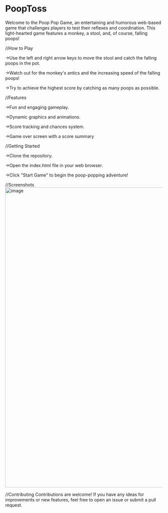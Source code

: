# PoopToss
Welcome to the Poop Pop Game, an entertaining and humorous web-based game that challenges players to test their reflexes and coordination. This light-hearted game features a monkey, a stool, and, of course, falling poops!

//How to Play


->Use the left and right arrow keys to move the stool and catch the falling poops in the pot.

->Watch out for the monkey's antics and the increasing speed of the falling poops!

->Try to achieve the highest score by catching as many poops as possible.


//Features


->Fun and engaging gameplay.

->Dynamic graphics and animations.

->Score tracking and chances system.

->Game over screen with a score summary



//Getting Started


->Clone the repository.

->Open the index.html file in your web browser.

->Click "Start Game" to begin the poop-popping adventure!


//Screenshots
<img width="960" alt="image" src="https://github.com/TopG-GGJ2024/PoopToss/assets/141726047/37884f45-4bc5-4edd-8355-ae828aa5ef7a">

//Contributing
Contributions are welcome! If you have any ideas for improvements or new features, feel free to open an issue or submit a pull request.
